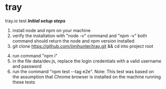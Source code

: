 # tray
tray.io test
***Initial setup steps***
1. install node and npm on your machine
2. verify the installation with "node -v" command and "npm -v"
both command should return the node and npm version installed
3. git clone https://github.com/jimihunter/tray.git && cd into project root <dir>
4. run command "npm i"
5. in the file data/dev.js, replace the login credentials with a valid username and password
6. run the command "npm test --tag e2e".
Note: This test was based on the assumption that Chrome browser is installed on the machine running 
these tests

